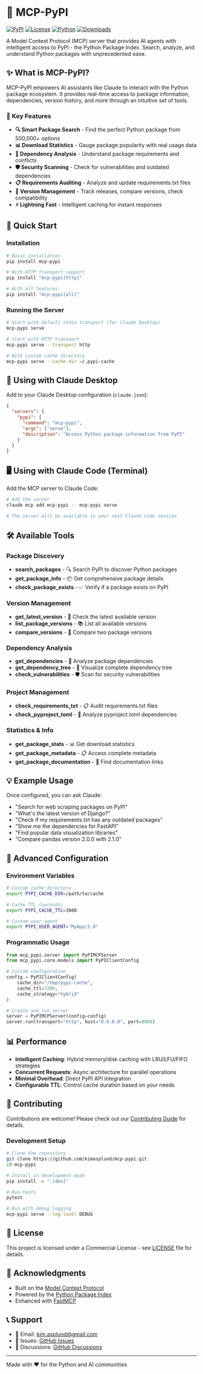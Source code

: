 # 🐍 MCP-PyPI

[![PyPI](https://img.shields.io/pypi/v/mcp-pypi.svg)](https://pypi.org/project/mcp-pypi/)
[![License](https://img.shields.io/pypi/l/mcp-pypi.svg)](https://github.com/kimasplund/mcp-pypi/blob/main/LICENSE)
[![Python](https://img.shields.io/pypi/pyversions/mcp-pypi.svg)](https://pypi.org/project/mcp-pypi/)
[![Downloads](https://img.shields.io/pypi/dm/mcp-pypi.svg)](https://pypi.org/project/mcp-pypi/)

A Model Context Protocol (MCP) server that provides AI agents with intelligent access to PyPI - the Python Package Index. Search, analyze, and understand Python packages with unprecedented ease.

## ✨ What is MCP-PyPI?

MCP-PyPI empowers AI assistants like Claude to interact with the Python package ecosystem. It provides real-time access to package information, dependencies, version history, and more through an intuitive set of tools.

### 🎯 Key Features

- **🔍 Smart Package Search** - Find the perfect Python package from 500,000+ options
- **📊 Download Statistics** - Gauge package popularity with real usage data  
- **🔗 Dependency Analysis** - Understand package requirements and conflicts
- **🛡️ Security Scanning** - Check for vulnerabilities and outdated dependencies
- **📋 Requirements Auditing** - Analyze and update requirements.txt files
- **🚀 Version Management** - Track releases, compare versions, check compatibility
- **⚡ Lightning Fast** - Intelligent caching for instant responses

## 🚀 Quick Start

### Installation

```bash
# Basic installation
pip install mcp-pypi

# With HTTP transport support
pip install "mcp-pypi[http]"

# With all features
pip install "mcp-pypi[all]"
```

### Running the Server

```bash
# Start with default stdio transport (for Claude Desktop)
mcp-pypi serve

# Start with HTTP transport
mcp-pypi serve --transport http

# With custom cache directory
mcp-pypi serve --cache-dir ~/.pypi-cache
```

## 🤖 Using with Claude Desktop

Add to your Claude Desktop configuration (`claude.json`):

```json
{
  "servers": {
    "pypi": {
      "command": "mcp-pypi",
      "args": ["serve"],
      "description": "Access Python package information from PyPI"
    }
  }
}
```

## 🖥️ Using with Claude Code (Terminal)

Add the MCP server to Claude Code:

```bash
# Add the server
claude mcp add mcp-pypi -- mcp-pypi serve

# The server will be available in your next Claude Code session
```

## 🛠️ Available Tools

### Package Discovery
- **search_packages** - 🔍 Search PyPI to discover Python packages
- **get_package_info** - 📦 Get comprehensive package details
- **check_package_exists** - ✅ Verify if a package exists on PyPI

### Version Management  
- **get_latest_version** - 🚀 Check the latest available version
- **list_package_versions** - 📚 List all available versions
- **compare_versions** - 🔄 Compare two package versions

### Dependency Analysis
- **get_dependencies** - 🔗 Analyze package dependencies
- **get_dependency_tree** - 🌳 Visualize complete dependency tree
- **check_vulnerabilities** - 🛡️ Scan for security vulnerabilities

### Project Management
- **check_requirements_txt** - 📋 Audit requirements.txt files
- **check_pyproject_toml** - 🎯 Analyze pyproject.toml dependencies

### Statistics & Info
- **get_package_stats** - 📊 Get download statistics
- **get_package_metadata** - 📋 Access complete metadata
- **get_package_documentation** - 📖 Find documentation links

## 💡 Example Usage

Once configured, you can ask Claude:

- "Search for web scraping packages on PyPI"
- "What's the latest version of Django?"
- "Check if my requirements.txt has any outdated packages"
- "Show me the dependencies for FastAPI"
- "Find popular data visualization libraries"
- "Compare pandas version 2.0.0 with 2.1.0"

## 🔧 Advanced Configuration

### Environment Variables

```bash
# Custom cache directory
export PYPI_CACHE_DIR=/path/to/cache

# Cache TTL (seconds)
export PYPI_CACHE_TTL=3600

# Custom user agent
export PYPI_USER_AGENT="MyApp/1.0"
```

### Programmatic Usage

```python
from mcp_pypi.server import PyPIMCPServer
from mcp_pypi.core.models import PyPIClientConfig

# Custom configuration
config = PyPIClientConfig(
    cache_dir="/tmp/pypi-cache",
    cache_ttl=7200,
    cache_strategy="hybrid"
)

# Create and run server
server = PyPIMCPServer(config=config)
server.run(transport="http", host="0.0.0.0", port=8080)
```

## 📊 Performance

- **Intelligent Caching**: Hybrid memory/disk caching with LRU/LFU/FIFO strategies
- **Concurrent Requests**: Async architecture for parallel operations
- **Minimal Overhead**: Direct PyPI API integration
- **Configurable TTL**: Control cache duration based on your needs

## 🤝 Contributing

Contributions are welcome! Please check out our [Contributing Guide](CONTRIBUTING.md) for details.

### Development Setup

```bash
# Clone the repository
git clone https://github.com/kimasplund/mcp-pypi.git
cd mcp-pypi

# Install in development mode
pip install -e ".[dev]"

# Run tests
pytest

# Run with debug logging
mcp-pypi serve --log-level DEBUG
```

## 📄 License

This project is licensed under a Commercial License - see [LICENSE](LICENSE) file for details.

## 🙏 Acknowledgments

- Built on the [Model Context Protocol](https://modelcontextprotocol.io/)
- Powered by the [Python Package Index](https://pypi.org/)
- Enhanced with [FastMCP](https://github.com/modelcontextprotocol/python-sdk)

## 📞 Support

- 📧 Email: kim.asplund@gmail.com
- 🐛 Issues: [GitHub Issues](https://github.com/kimasplund/mcp-pypi/issues)
- 💬 Discussions: [GitHub Discussions](https://github.com/kimasplund/mcp-pypi/discussions)

---

Made with ❤️ for the Python and AI communities